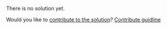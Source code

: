 
There is no solution yet.

Would you like to [contribute to the solution](https://github.com/BFEdev/BFE.dev-solutions/blob/main/question/What-is-Promise-How-to-resolve-a-bunch-of-Promises-in-order_en.md)? [Contribute guidline](https://github.com/BFEdev/BFE.dev-solutions#how-to-contribute)
